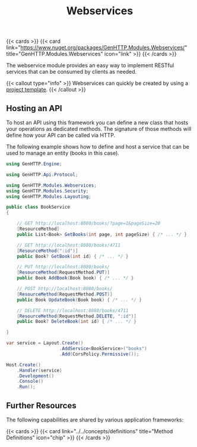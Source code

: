 ﻿---
title: Webservices
weight: 1
cascade:
  type: docs
---

{{< cards >}}
{{< card link="https://www.nuget.org/packages/GenHTTP.Modules.Webservices/" title="GenHTTP.Modules.Webservices" icon="link" >}}
{{< /cards >}}

The webservice module provides an easy way to implement RESTful services
that can be consumed by clients as needed.

{{< callout type="info" >}}
Webservices can quickly be created by using a [project template](../../templates).
{{< /callout >}}

## Hosting an API

To host an API using this framework you can define a new class that
hosts your operations as dedicated methods. The signature of those methods will
define how your API can be called via HTTP.

The following example shows how to define and host a service that can be used
to manage an entity (books in this case).

```csharp
using GenHTTP.Engine;

using GenHTTP.Api.Protocol;

using GenHTTP.Modules.Webservices;
using GenHTTP.Modules.Security;
using GenHTTP.Modules.Layouting;

public class BookService
{

    // GET http://localhost:8080/books/?page=1&pageSize=20
    [ResourceMethod]
    public List<Book> GetBooks(int page, int pageSize) { /* ... */ }

    // GET http://localhost:8080/books/4711
    [ResourceMethod(":id")]
    public Book? GetBook(int id) { /* ... */ }

    // PUT http://localhost:8080/books/
    [ResourceMethod(RequestMethod.PUT)]
    public Book AddBook(Book book) { /* ... */ }

    // POST http://localhost:8080/books/
    [ResourceMethod(RequestMethod.POST)]
    public Book UpdateBook(Book book) { /* ... */ }

    // DELETE http://localhost:8080/books/4711
    [ResourceMethod(RequestMethod.DELETE, ":id")]
    public Book? DeleteBook(int id) { /* ... */ }

}

var service = Layout.Create()
                    .AddService<BookService>("books")
                    .Add(CorsPolicy.Permissive());

Host.Create()
    .Handler(service)
    .Development()
    .Console()
    .Run();
```

## Further Resources

The following capabilities are shared by various application frameworks:

{{< cards >}}
{{< card link="../../concepts/definitions" title="Method Definitions" icon="chip" >}}
{{< /cards >}}

